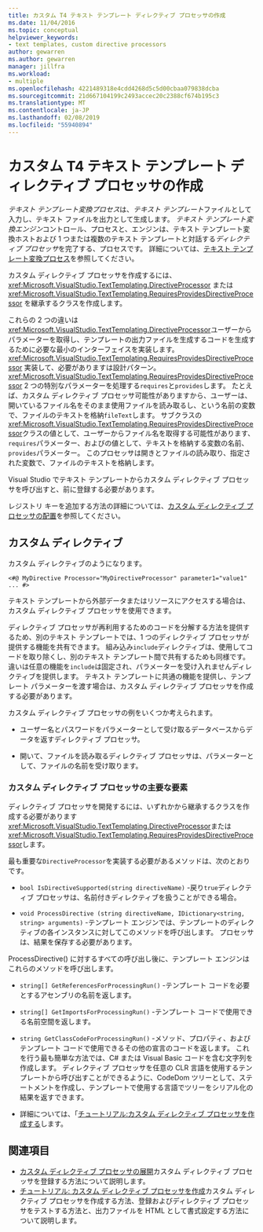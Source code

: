 ```yaml
---
title: カスタム T4 テキスト テンプレート ディレクティブ プロセッサの作成
ms.date: 11/04/2016
ms.topic: conceptual
helpviewer_keywords:
- text templates, custom directive processors
author: gewarren
ms.author: gewarren
manager: jillfra
ms.workload:
- multiple
ms.openlocfilehash: 4221489318e4cdd4268d5c5d00cbaa079838dcba
ms.sourcegitcommit: 21d667104199c2493accec20c2388cf674b195c3
ms.translationtype: MT
ms.contentlocale: ja-JP
ms.lasthandoff: 02/08/2019
ms.locfileid: "55940894"
---
```

# <a name="creating-custom-t4-text-template-directive-processors"></a>カスタム T4 テキスト テンプレート ディレクティブ プロセッサの作成

*テキスト テンプレート変換プロセス*は、*テキスト テンプレート*ファイルとして入力し、テキスト ファイルを出力として生成します。 *テキスト テンプレート変換エンジン*コントロール、プロセスと、エンジンは、テキスト テンプレート変換ホストおよび 1 つまたは複数のテキスト テンプレートと対話する*ディレクティブ プロセッサ*を完了する、プロセスです。 詳細については、[テキスト テンプレート変換プロセス](../modeling/the-text-template-transformation-process.md)を参照してください。

カスタム ディレクティブ プロセッサを作成するには、<xref:Microsoft.VisualStudio.TextTemplating.DirectiveProcessor> または <xref:Microsoft.VisualStudio.TextTemplating.RequiresProvidesDirectiveProcessor> を継承するクラスを作成します。

これらの 2 つの違いは<xref:Microsoft.VisualStudio.TextTemplating.DirectiveProcessor>ユーザーからパラメーターを取得し、テンプレートの出力ファイルを生成するコードを生成するために必要な最小のインターフェイスを実装します。 <xref:Microsoft.VisualStudio.TextTemplating.RequiresProvidesDirectiveProcessor> 実装して、必要がありますは設計パターン。 <xref:Microsoft.VisualStudio.TextTemplating.RequiresProvidesDirectiveProcessor> 2 つの特別なパラメーターを処理する`requires`と`provides`します。  たとえば、カスタム ディレクティブ プロセッサ可能性がありますから、ユーザーは、開いているファイル名をそのまま使用ファイルを読み取るし、という名前の変数で、ファイルのテキストを格納`fileText`します。 サブクラスの<xref:Microsoft.VisualStudio.TextTemplating.RequiresProvidesDirectiveProcessor>クラスの値として、ユーザーからファイル名を取得する可能性があります、`requires`パラメーター、およびの値として、テキストを格納する変数の名前、`provides`パラメーター。 このプロセッサは開きとファイルの読み取り、指定された変数で、ファイルのテキストを格納します。

Visual Studio でテキスト テンプレートからカスタム ディレクティブ プロセッサを呼び出すと、前に登録する必要があります。

レジストリ キーを追加する方法の詳細については、[カスタム ディレクティブ プロセッサの配置](../modeling/deploying-a-custom-directive-processor.md)を参照してください。

## <a name="custom-directives"></a>カスタム ディレクティブ

カスタム ディレクティブのようになります。

`<#@ MyDirective Processor="MyDirectiveProcessor" parameter1="value1" ... #>`

テキスト テンプレートから外部データまたはリソースにアクセスする場合は、カスタム ディレクティブ プロセッサを使用できます。

ディレクティブ プロセッサが再利用するためのコードを分解する方法を提供するため、別のテキスト テンプレートでは、1 つのディレクティブ プロセッサが提供する機能を共有できます。 組み込み`include`ディレクティブは、使用してコードを取り除くし、別のテキスト テンプレート間で共有するためも同様です。 違いは任意の機能を`include`は固定され、パラメーターを受け入れませんディレクティブを提供します。 テキスト テンプレートに共通の機能を提供し、テンプレート パラメーターを渡す場合は、カスタム ディレクティブ プロセッサを作成する必要があります。

カスタム ディレクティブ プロセッサの例をいくつか考えられます。

-   ユーザー名とパスワードをパラメーターとして受け取るデータベースからデータを返すディレクティブ プロセッサ。

-   開いて、ファイルを読み取るディレクティブ プロセッサは、パラメーターとして、ファイルの名前を受け取ります。

### <a name="principal-parts-of-a-custom-directive-processor"></a>カスタム ディレクティブ プロセッサの主要な要素

ディレクティブ プロセッサを開発するには、いずれかから継承するクラスを作成する必要があります<xref:Microsoft.VisualStudio.TextTemplating.DirectiveProcessor>または<xref:Microsoft.VisualStudio.TextTemplating.RequiresProvidesDirectiveProcessor>します。

最も重要な`DirectiveProcessor`を実装する必要があるメソッドは、次のとおりです。

-   `bool IsDirectiveSupported(string directiveName)` -戻り`true`ディレクティブ プロセッサは、名前付きディレクティブを扱うことができる場合。

-   `void ProcessDirective (string directiveName, IDictionary<string, string> arguments)` -テンプレート エンジンでは、テンプレートのディレクティブの各インスタンスに対してこのメソッドを呼び出します。 プロセッサは、結果を保存する必要があります。

ProcessDirective() に対するすべての呼び出し後に、テンプレート エンジンはこれらのメソッドを呼び出します。

-   `string[] GetReferencesForProcessingRun()` -テンプレート コードを必要とするアセンブリの名前を返します。

-   `string[] GetImportsForProcessingRun()` -テンプレート コードで使用できる名前空間を返します。

-   `string GetClassCodeForProcessingRun()` -メソッド、プロパティ、およびテンプレート コードで使用できるその他の宣言のコードを返します。 これを行う最も簡単な方法では、C# または Visual Basic コードを含む文字列を作成します。 ディレクティブ プロセッサを任意の CLR 言語を使用するテンプレートから呼び出すことができるように、CodeDom ツリーとして、ステートメントを作成し、テンプレートで使用する言語でツリーをシリアル化の結果を返すできます。

-   詳細については、「[チュートリアル:カスタム ディレクティブ プロセッサを作成する](../modeling/walkthrough-creating-a-custom-directive-processor.md)します。

## <a name="see-also"></a>関連項目

- [カスタム ディレクティブ プロセッサの展開](../modeling/deploying-a-custom-directive-processor.md)カスタム ディレクティブ プロセッサを登録する方法について説明します。
- [チュートリアル: カスタム ディレクティブ プロセッサを作成](../modeling/walkthrough-creating-a-custom-directive-processor.md)カスタム ディレクティブ プロセッサを作成する方法、登録およびディレクティブ プロセッサをテストする方法と、出力ファイルを HTML として書式設定する方法について説明します。